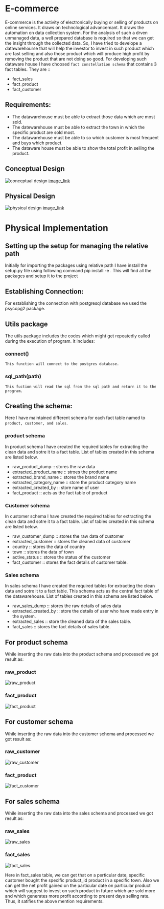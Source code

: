 # E-commerce
E-commerce is the activity of electronically buying or selling of products on online services. It draws on technological advancemant. It draws the automation on data collection system. For the analysis of such a drven unmanaged data, a well prepared database is required so that we can get the insight through the collected data. So, I have tried to develope a datawarehourse that will help the investor to invest in such product which are fast selling and also those product which will produce high profit by removing the product that are not doing so good. For developing such dataware house I have choosed `fact constellation schema` that contains 3 fact tables. They are :: 
- fact_sales
- fact_product
- fact_customer

## Requirements:
- The datawarehouse must be able to extract those data which are most sold.
- The datewarehouse must be able to extract the town in which the specific product are sold most. 
- The datawarehouse must be able to so which customer is most frequent and buys which product.
- The dataware house must be able to show the total profit in selling the product.

## Conceptual Design
![conceptual design](conceptual.png)
[image_link](https://drive.google.com/file/d/13r_n7prWbiLw8PLytUU0u6ABN46CZyng/view?usp=sharing)

## Physical Design
![physical design](physical.png)
[image_link](https://drive.google.com/file/d/13r_n7prWbiLw8PLytUU0u6ABN46CZyng/view?usp=sharing)

# Physical Implementation

## Setting up the setup for managing the relative path
Initially for  importing the packages using relative path I have install the setup.py file using following command
    pip install -e .
This will find all the packages and setup it to the project

## Establishing Connection:
For establishing the connection with postgresql database we used the psycopg2 package. 

## Utils package
The utils package includes the codes which might get repeatedly called during the execution of program. It includes:
### connect() ###
    This function will connect to the postgres database.
### sql_path(path)
    This fuction will read the sql from the sql path and return it to the program.

## Creating the schema:
Here I have maintained different schema for each fact table named to `product, customer, and sales`.
### product schema
In product schema I have created the required tables for extracting the clean data and sotre it to a fact table. List of tables created in this schema are listed below.

- raw_product_dump :: stores the raw data
- extracted_product_name :: stroes the product name
- extracted_brand_name :: stores the brand name
- extracted_category_name :: store the product category name
- extracted_created_by :: store name of user
- fact_product :: acts as the fact table of product

### Customer schema
In customer schema I have created the required tables for extracting the clean data and sotre it to a fact table. List of tables created in this schema are listed below.

- raw_customer_dump :: stores the raw data of customer
- extracted_customer :: stores the cleaned data of customer 
- country :: stores the data of country
- town :: stores the data of town
- active_status :: stores the status of the customer
- fact_customer :: stores the fact details of customer table.

### Sales schema
In sales schema I have created the required tables for extracting the clean data and sotre it to a fact table. This schema acts as the central fact table of the datawarehouse. List of tables created in this schema are listed below.

- raw_sales_dump :: stores the raw details of sales data
- extracted_created_by :: store the details of user who have made entry in the system.
- extracted_sales :: store the cleaned data of the sales table.
- fact_sales :: stores the fact details of sales table.

## For product schema
While inserting the raw data into the product schema and processed we got result as:
### raw_product
![raw_product](raw_product.png)

### fact_product
![fact_product](fact_product.PNG)

## For customer schema
While inserting the raw data into the customer schema and processed we got result as:
### raw_customer
![raw_customer](raw_customer.png)

### fact_product
![fact_customer](fact_customer.PNG)

## For sales schema
While inserting the raw data into the sales schema and processed we got result as:
### raw_sales
![raw_sales](raw_sales.png)

### fact_sales
![fact_sales](fact_sales.PNG)

Here in fact_sales table, we can get that on a perticular date, specific customer bought the specific product_id product in a specific town. Also we can get the net profit gained on the particular date on particular product which will suggest to invest on such product in future which are sold more and which generates more profit according to present days selling rate. Thus, it satifies the above mention requirements.